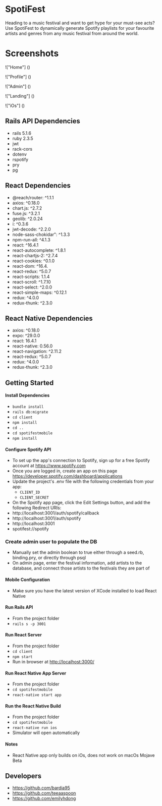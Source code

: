 # SpotiFest

Heading to a music festival and want to get hype for your must-see acts? Use SpotiFest to dynamically generate Spotify playlists for your favourite artists and genres from any music festival from around the world.

# Screenshots

!["Home"]
()

!["Profile"]
()

!["Admin"]
()

!["Landing"]
()

!["iOs"]
()

## Rails API Dependencies
- rails 5.1.6
- ruby 2.3.5
- jwt
- rack-cors
- dotenv
- rspotify
- pry
- pg

## React Dependencies
- @reach/router: ^1.1.1
- axios: ^0.18.0
- chart.js: ^2.7.2
- fuse.js: ^3.2.1
- geolib: ^2.0.24
- i: ^0.3.6
- jwt-decode: ^2.2.0
- node-sass-chokidar": ^1.3.3
- npm-run-all: ^4.1.3
- react: ^16.4.1
- react-autocomplete: ^1.8.1
- react-chartjs-2: ^2.7.4
- react-cookies: ^0.1.0
- react-dom: ^16.4.
- react-redux: ^5.0.7
- react-scripts: 1.1.4
- react-scroll: ^1.7.10
- react-select: ^2.0.0
- react-simple-maps: ^0.12.1
- redux: ^4.0.0
- redux-thunk: ^2.3.0

## React Native Dependencies
- axios: ^0.18.0
- expo: ^29.0.0
- react: 16.4.1
- react-native: 0.56.0
- react-navigation: ^2.11.2
- react-redux: ^5.0.7
- redux: ^4.0.0
- redux-thunk: ^2.3.0

## Getting Started

#### Install Dependencies
-  `bundle install`
-  `rails db:migrate`
-  `cd client`
-  `npm install`
-  `cd ..`
-  `cd spotifestmobile`
-  `npm install`



#### Configure Spotify API
- To set up the app's connection to Spotify, sign up for a free Spotify account  at <https://www.spotify.com>
- Once you are logged in, create an app on this page <https://developer.spotify.com/dashboard/applications>
- Update the project's .env file with the following credentials from your app:
    - `CLIENT_ID`
    - `CLIENT_SECRET`
- On the Spotify app page, click the Edit Settings button, and add the following Redirect URIs:
- http://localhost:3001/auth/spotify/callback
- http://localhost:3001/auth/spotify
- http://localhost:3001
- spotifest://spotify





### Create admin user to populate the DB
- Manually set the admin boolean to true either through a seed.rb, binding.pry, or directly through psql
- On admin page, enter the festival information, add artists to the database, and connect those artists to the festivals they are part of


#### Mobile Configuration
- Make sure you have the latest version of XCode installed to load React Native


#### Run Rails API
- From the project folder
- `rails s -p 3001`


#### Run React Server
- From the project folder
- `cd client`
- `npm start`
- Run in browser at <http://localhost:3000/>

#### Run React Native App Server
- From the project folder
- `cd spotifestmobile`
- `react-native start app`


#### Run the React Native Build
- From the project folder
- `cd spotifestmobile`
- `react-native run ios`
- Simulator will open automatically


#### Notes
- React Native app only builds on iOs, does not work on macOs Mojave Beta

## Developers
- https://github.com/bardia95
- https://github.com/teeaaspoon
- https://github.com/emilyhdong
